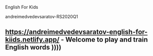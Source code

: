 English For Kids

andreimedvedevsaratov-RS2020Q1

## https://andreimedvedevsaratov-english-for-kiids.netlify.app/  - Welcome to play and train English words ))))
